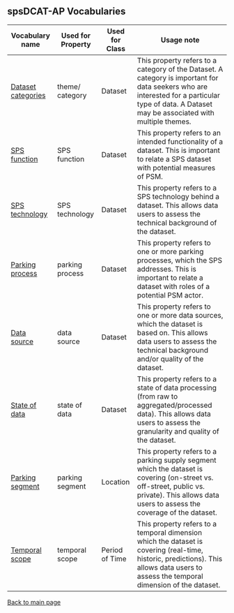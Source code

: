 ## spsDCAT-AP Vocabularies

Vocabulary name | Used for Property | Used for Class | Usage note
--------------- | ----------------- | -------------- | ----------
[Dataset categories](https://peterlubrich.github.io/spsDCAT-AP/vocabularies/datasetCategories) | theme/ category | Dataset | This property refers to a category of the Dataset. A category is important for data seekers who are interested for a particular type of data. A Dataset may be associated with multiple themes. 
[SPS function](https://peterlubrich.github.io/spsDCAT-AP/vocabularies/spsFunction) | SPS function | Dataset | This property refers to an intended functionality of a dataset. This is important to relate a SPS dataset with potential measures of PSM.
[SPS technology](https://peterlubrich.github.io/spsDCAT-AP/vocabularies/spsTechnology) | SPS technology | Dataset | This property refers to a SPS technology behind a dataset. This allows data users to assess the technical background of the dataset.
[Parking process](https://peterlubrich.github.io/spsDCAT-AP/vocabularies/parkingProcess) | parking process | Dataset | This property refers to one or more parking processes, which the SPS addresses. This is important to relate a dataset with roles of a potential PSM actor. 
[Data source](https://peterlubrich.github.io/spsDCAT-AP/vocabularies/dataSource) | data source | Dataset | This property refers to one or more data sources, which the dataset is based on. This allows data users to assess the technical background and/or quality of the dataset.
[State of data](https://peterlubrich.github.io/spsDCAT-AP/vocabularies/stateOfData) | state of data | Dataset | This property refers to a state of data processing (from raw to aggregated/processed data). This allows data users to assess the granularity and quality of the dataset.
[Parking segment](https://peterlubrich.github.io/spsDCAT-AP/vocabularies/parkingSegment) | parking segment | Location | This property refers to a parking supply segment which the dataset is covering (on-street vs. off-street, public vs. private). This allows data users to assess the coverage of the dataset.
[Temporal scope](https://peterlubrich.github.io/spsDCAT-AP/vocabularies/temporalScope) | temporal scope | Period of Time | This property refers to a temporal dimension which the dataset is covering (real-time, historic, predictions). This allows data users to assess the temporal dimension of the dataset.




[Back to main page](https://peterlubrich.github.io/spsDCAT-AP/)


